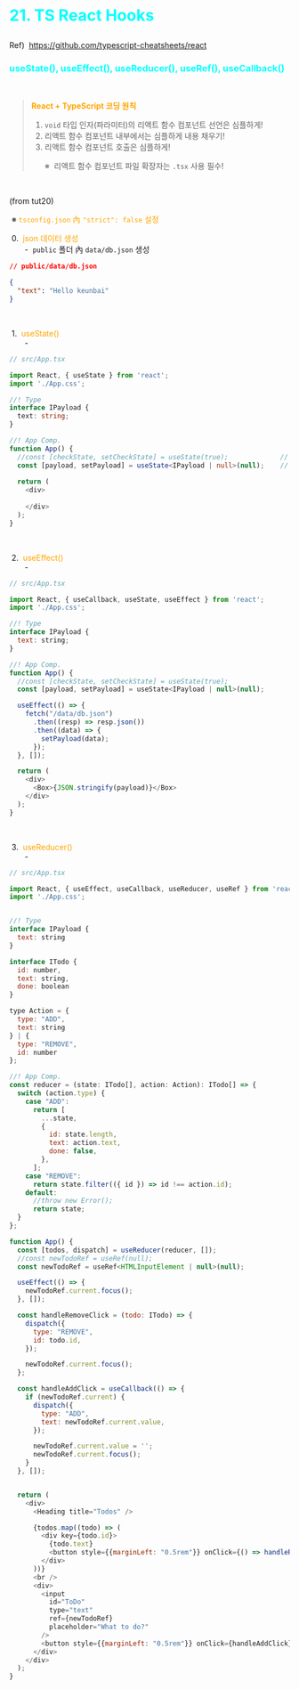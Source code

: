 # <p><span style="color:cyan">21. TS React Hooks</span></p>

Ref) &nbsp;https://github.com/typescript-cheatsheets/react 
<br />

### <span style="color:cyan"><b>useState(), useEffect(), useReducer(), useRef(), useCallback()</b></span>

<br />

> <span style="color:orange"><b>React + TypeScript 코딩 원칙</b></span>
>
> 1. `void` 타입 인자(파라미터)의 리액트 함수 컴포넌트 선언은 심플하게!  
> 2. 리액트 함수 컴포넌트 내부에서는 심플하게 내용 채우기!  
> 3. 리액트 함수 컴포넌트 호출은 심플하게!  
>
> &nbsp; &nbsp; &nbsp; ※ &nbsp;리액트 함수 컴포넌트 파일 확장자는 `.tsx` 사용 필수!

<br />

(from tut20)  

&nbsp;※ <span style="color:orange">`tsconfig.json` 內 `"strict": false` 설정</span>

&nbsp;0. &nbsp;<span style="color:orange">json 데이터 생성</span>  
&nbsp; &nbsp; &nbsp; &nbsp;- &nbsp;`public` 폴더 內 `data/db.json` 생성  

```json
// public/data/db.json

{
  "text": "Hello keunbai"
}
```
<br />

&nbsp;1. &nbsp;<span style="color:orange">useState()</span>  
&nbsp; &nbsp; &nbsp; &nbsp;- &nbsp;  

```ts
// src/App.tsx

import React, { useState } from 'react';
import './App.css';

//! Type 
interface IPayload {
  text: string;
}

//! App Comp.
function App() {
  //const [checkState, setCheckState] = useState(true);             // boolear/string/number 가능
  const [payload, setPayload] = useState<IPayload | null>(null);    // null 과 다른 type 함께 쓰일 경우
  
  return (
    <div>
    
    </div>
  );
}
```
<br />

&nbsp;2. &nbsp;<span style="color:orange">useEffect()</span>  
&nbsp; &nbsp; &nbsp; &nbsp;- &nbsp;  

```js
// src/App.tsx

import React, { useCallback, useState, useEffect } from 'react';
import './App.css';

//! Type 
interface IPayload {
  text: string;
}

//! App Comp.
function App() {
  //const [checkState, setCheckState] = useState(true);             
  const [payload, setPayload] = useState<IPayload | null>(null);    

  useEffect(() => {
    fetch("/data/db.json")
      .then((resp) => resp.json())
      .then((data) => {
        setPayload(data);
      });
  }, []);  

  return (
    <div>
      <Box>{JSON.stringify(payload)}</Box>      
    </div>
  );
}
```

<br />

&nbsp;3. &nbsp;<span style="color:orange">useReducer()</span>  
&nbsp; &nbsp; &nbsp; &nbsp;- &nbsp;  

```js
// src/App.tsx

import React, { useEffect, useCallback, useReducer, useRef } from 'react';
import './App.css';


//! Type 
interface IPayload {
  text: string
}

interface ITodo {
  id: number,
  text: string,
  done: boolean
}

type Action = { 
  type: "ADD", 
  text: string 
} | { 
  type: "REMOVE", 
  id: number 
};

//! App Comp.
const reducer = (state: ITodo[], action: Action): ITodo[] => {
  switch (action.type) {
    case "ADD":
      return [
        ...state,
        {
          id: state.length,
          text: action.text,
          done: false,
        },
      ];
    case "REMOVE":
      return state.filter(({ id }) => id !== action.id);
    default:
      //throw new Error();
      return state;
  }
}; 

function App() {
  const [todos, dispatch] = useReducer(reducer, []);
  //const newTodoRef = useRef(null);
  const newTodoRef = useRef<HTMLInputElement | null>(null);

  useEffect(() => {
    newTodoRef.current.focus();  
  }, []);  

  const handleRemoveClick = (todo: ITodo) => {
    dispatch({
      type: "REMOVE",
      id: todo.id,
    });

    newTodoRef.current.focus();
  };

  const handleAddClick = useCallback(() => {
    if (newTodoRef.current) {
      dispatch({
        type: "ADD",
        text: newTodoRef.current.value,
      });

      newTodoRef.current.value = '';
      newTodoRef.current.focus();      
    }  
  }, []);


  return (
    <div>
      <Heading title="Todos" />

      {todos.map((todo) => (
        <div key={todo.id}>
          {todo.text}
          <button style={{marginLeft: "0.5rem"}} onClick={() => handleRemoveClick(todo)}>Remove</button>
        </div>
      ))}
      <br />
      <div>
        <input 
          id="ToDo" 
          type="text" 
          ref={newTodoRef} 
          placeholder="What to do?"
        />
        <button style={{marginLeft: "0.5rem"}} onClick={handleAddClick}>Add Todo</button>
      </div>         
    </div>
  );
}
```
